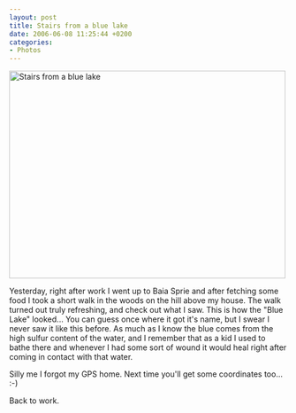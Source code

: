 ```yaml
---
layout: post
title: Stairs from a blue lake
date: 2006-06-08 11:25:44 +0200
categories:
- Photos
---
```

<a href="http://www.flickr.com/photos/janos/162504631/"><img src="http://static.flickr.com/75/162504631_d32ae06eeb.jpg" alt="Stairs from a blue lake" width="500" height="375" border="0" class="image" /></a>

Yesterday, right after work I went up to Baia Sprie and after fetching some food I took a short walk in the woods on the hill above my house. The walk turned out truly refreshing, and check out what I saw. This is how the "Blue Lake" looked... You can guess once where it got it's name, but I swear I never saw it like this before. As much as I know the blue comes from the high sulfur content of the water, and I remember that as a kid I used to bathe there and whenever I had some sort of wound it would heal right after coming in contact with that water.

Silly me I forgot my GPS home. Next time you'll get some coordinates too... :-)

Back to work.

